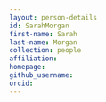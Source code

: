 ```yaml
---
layout: person-details
id: SarahMorgan
first-name: Sarah
last-name: Morgan
collection: people
affiliation:
homepage:
github_username:
orcid:
---
```

